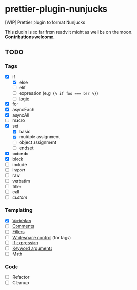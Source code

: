 # prettier-plugin-nunjucks
[WIP] Prettier plugin to format Nunjucks

This plugin is so far from ready it might as well be on the moon. **Contributions welcome.**

## TODO

### Tags

- [x] if
  - [x] else
  - [ ] elif
  - [ ] expression (e.g. `{% if foo === bar %}`)
  - [ ] [logic](https://mozilla.github.io/nunjucks/templating.html#logic)
- [x] for
- [x] asyncEach
- [x] asyncAll
- [ ] macro
- [x] set
  - [x] basic
  - [x] multiple assignment
  - [ ] object assignment
  - [ ] endset
- [x] extends
- [x] block
- [ ] include
- [ ] import
- [ ] raw
- [ ] verbatim
- [ ] filter
- [ ] call
- [ ] _custom_

### Templating

- [x] [Variables](https://mozilla.github.io/nunjucks/templating.html#variables)
- [ ] [Comments](https://mozilla.github.io/nunjucks/templating.html#comments)
- [ ] [Filters](https://mozilla.github.io/nunjucks/templating.html#filters)
- [ ] [Whitespace control](https://mozilla.github.io/nunjucks/templating.html#whitespace-control) (for tags)
- [ ] [If expression](https://mozilla.github.io/nunjucks/templating.html#if-expression)
- [ ] [Keyword arguments](https://mozilla.github.io/nunjucks/templating.html#keyword-arguments)
- [ ] [Math](https://mozilla.github.io/nunjucks/templating.html#math)

### Code

- [ ] Refactor
- [ ] Cleanup
